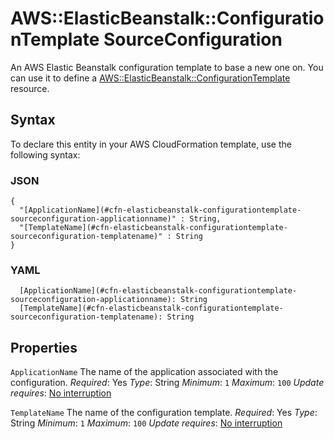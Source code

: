 # AWS::ElasticBeanstalk::ConfigurationTemplate SourceConfiguration<a name="aws-properties-elasticbeanstalk-configurationtemplate-sourceconfiguration"></a>

An AWS Elastic Beanstalk configuration template to base a new one on\. You can use it to define a [AWS::ElasticBeanstalk::ConfigurationTemplate](https://docs.aws.amazon.com/AWSCloudFormation/latest/UserGuide/aws-resource-beanstalk-configurationtemplate.html) resource\.

## Syntax<a name="aws-properties-elasticbeanstalk-configurationtemplate-sourceconfiguration-syntax"></a>

To declare this entity in your AWS CloudFormation template, use the following syntax:

### JSON<a name="aws-properties-elasticbeanstalk-configurationtemplate-sourceconfiguration-syntax.json"></a>

```
{
  "[ApplicationName](#cfn-elasticbeanstalk-configurationtemplate-sourceconfiguration-applicationname)" : String,
  "[TemplateName](#cfn-elasticbeanstalk-configurationtemplate-sourceconfiguration-templatename)" : String
}
```

### YAML<a name="aws-properties-elasticbeanstalk-configurationtemplate-sourceconfiguration-syntax.yaml"></a>

```
  [ApplicationName](#cfn-elasticbeanstalk-configurationtemplate-sourceconfiguration-applicationname): String
  [TemplateName](#cfn-elasticbeanstalk-configurationtemplate-sourceconfiguration-templatename): String
```

## Properties<a name="aws-properties-elasticbeanstalk-configurationtemplate-sourceconfiguration-properties"></a>

`ApplicationName`  <a name="cfn-elasticbeanstalk-configurationtemplate-sourceconfiguration-applicationname"></a>
The name of the application associated with the configuration\.
*Required*: Yes
*Type*: String
*Minimum*: `1`
*Maximum*: `100`
*Update requires*: [No interruption](https://docs.aws.amazon.com/AWSCloudFormation/latest/UserGuide/using-cfn-updating-stacks-update-behaviors.html#update-no-interrupt)

`TemplateName`  <a name="cfn-elasticbeanstalk-configurationtemplate-sourceconfiguration-templatename"></a>
The name of the configuration template\.
*Required*: Yes
*Type*: String
*Minimum*: `1`
*Maximum*: `100`
*Update requires*: [No interruption](https://docs.aws.amazon.com/AWSCloudFormation/latest/UserGuide/using-cfn-updating-stacks-update-behaviors.html#update-no-interrupt)
